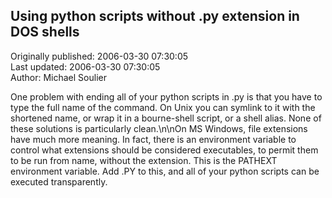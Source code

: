 ## Using python scripts without .py extension in DOS shells  
Originally published: 2006-03-30 07:30:05  
Last updated: 2006-03-30 07:30:05  
Author: Michael Soulier  
  
One problem with ending all of your python scripts in .py is that you have to type the full name of the command. On Unix you can symlink to it with the shortened name, or wrap it in a bourne-shell script, or a shell alias. None of these solutions is particularly clean.\n\nOn MS Windows, file extensions have much more meaning. In fact, there is an environment variable to control what extensions should be considered executables, to permit them to be run from name, without the extension. This is the PATHEXT environment variable. Add .PY to this, and all of your python scripts can be executed transparently.